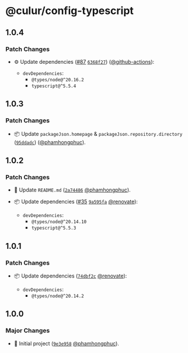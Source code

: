 # @culur/config-typescript

## 1.0.4

### Patch Changes

- ⚙️ Update dependencies ([#87](https://github.com/culur/culur/pull/87) [`6368f27`](https://github.com/culur/culur/commit/6368f2758b4283821492477de3012d8936ac5021)) ([@github-actions](https://github.com/apps/github-actions)):

  - `devDependencies`:
    - `@types/node@^20.16.2`
    - `typescript@^5.5.4`

## 1.0.3

### Patch Changes

- 📦 Update `packageJson.homepage` & `packageJson.repository.directory` ([`95ddadc`](https://github.com/culur/culur/commit/95ddadc3dc22af28bb67ff55d02b366176e8685f)) ([@phamhongphuc](https://github.com/phamhongphuc)).

## 1.0.2

### Patch Changes

- 📝 Update `README.md` ([`2a74486`](https://github.com/culur/culur/commit/2a744863a5ba8378906547713fde5033ea85939c) [@phamhongphuc](https://github.com/phamhongphuc)).

- 📦 Update dependencies ([#35](https://github.com/culur/culur/pull/35) [`9a595fa`](https://github.com/culur/culur/commit/9a595fae5f9505e9afdc872a2f670c08bb53d419) [@renovate](https://github.com/apps/renovate)):

  - `devDependencies`:
    - `@types/node@^20.14.10`
    - `typescript@^5.5.3`

## 1.0.1

### Patch Changes

- 📦 Update dependencies ([`74dbf2c`](https://github.com/culur/culur/commit/74dbf2c0050b30e9289aa7879c4cbb9ac103f4d3) [@renovate](https://github.com/apps/renovate)):

  - `devDependencies`:
    - `@types/node@^20.14.2`

## 1.0.0

### Major Changes

- 🎉 Initial project ([`9e3e958`](https://github.com/culur/culur/commit/9e3e958b39dfb56c86686c29e8ff1fcf1e0ec74c) [@phamhongphuc](https://github.com/phamhongphuc)).
